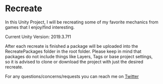 # Recreate
 
In this Unity Project, I will be recreating some of my favorite mechanics from games that I enjoy/find interesting. 

Current Unity Version: 2019.3.7f1

After each recreate is finished a package will be uploaded into the RecreatePackages folder in the root folder. Please keep in mind that packages do not include things like Layers, Tags or base project settings, so it is advised to clone or download the project with just the desired recreate. 

For any questions/concerns/requests you can reach me on [Twitter](https://twitter.com/jeffdevsitall)

